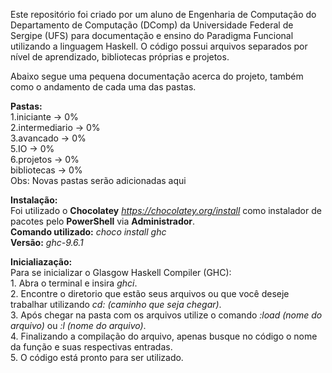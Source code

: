 Este repositório foi criado por um aluno de Engenharia de Computação do Departamento de Computação (DComp) da Universidade Federal de Sergipe (UFS) para documentação e ensino do Paradigma Funcional utilizando a linguagem Haskell.
O código possui arquivos separados por nível de aprendizado, bibliotecas próprias e projetos.

Abaixo segue uma pequena documentação acerca do projeto, também como o andamento de cada uma das pastas.

**Pastas:**<br>
    1.iniciante     -> 0%<br>
    2.intermediario -> 0%<br>
    3.avancado      -> 0%<br>
    5.IO            -> 0%<br>
    6.projetos      -> 0%<br>
    bibliotecas     -> 0%<br>
Obs: Novas pastas serão adicionadas aqui

**Instalação:**<br>
    Foi utilizado o **Chocolatey** *https://chocolatey.org/install* como instalador de pacotes pelo **PowerShell** via **Administrador**.<br>
    **Comando utilizado:** *choco install ghc*<br>
    **Versão:** *ghc-9.6.1*

**Inicialiazação:**<br>
    Para se inicializar o Glasgow Haskell Compiler (GHC):<br>
        1. Abra o terminal e insira *ghci*.<br>
        2. Encontre o diretorio que estão seus arquivos ou que você deseje trabalhar utilizando *cd: (caminho que seja chegar)*.<br>
        3. Após chegar na pasta com os arquivos utilize o comando *:load (nome do arquivo)* ou *:l (nome do arquivo)*.<br>
        4. Finalizando a compilação do arquivo, apenas busque no código o nome da função e suas respectivas entradas.<br>
        5. O código está pronto para ser utilizado.
